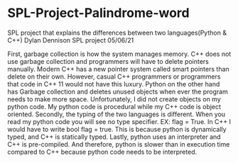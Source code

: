 # SPL-Project-Palindrome-word
 SPL project that explains the differences between two languages(Python & C++)
 Dylan Dennison
 SPL project 
 05/06/21
 
 First, garbage collection is how the system manages memory. C++ does not use garbage collection and programmers will have to delete pointers manually. Modern C++ has a new pointer system called smart pointers than delete on their own. However, casual C++ programmers or programmers that code in C++ 11 would not have this luxury. Python on the other hand has Garbage collection and deletes unused objects when ever the program needs to make more space. Unfortunately, I did not create objects on my python code. My python code is procedural while my C++ code is object oriented. Secondly, the typing of the two languages is different. When you read my python code you will see no type specifier. EX: flag = True. In C++ I would have to write bool flag = true. This is because python is dynamically typed, and C++ is statically typed. Lastly, python uses an interpreter and C++ is pre-compiled. And therefore, python is slower than in execution time compared to C++ because python code needs to be interpreted. 
